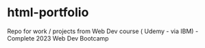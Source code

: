 # html-portfolio
Repo for work / projects from Web Dev course ( Udemy - via IBM) - Complete 2023 Web Dev Bootcamp
